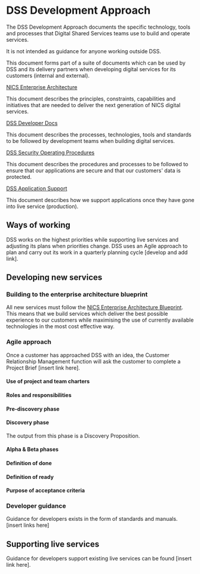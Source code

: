 # DSS Development Approach

The DSS Development Approach documents the specific technology, tools and processes that Digital Shared Services teams use to build and operate services.

It is not intended as guidance for anyone working outside DSS.

This document forms part of a suite of documents which can be used by DSS and its delivery partners when developing digital services for its customers (internal and external).

[NICS Enterprise Architecture][1]

This document describes the principles, constraints, capabilities and initiatives that are needed to deliver the next generation of NICS digital services.

[DSS Developer Docs][2]

This document describes the processes, technologies, tools and standards to be followed by development teams when building digital services.

[DSS Security Operating Procedures][3]

This document describes the procedures and processes to be followed to ensure that our applications are secure and that our customers' data is protected.

[DSS Application Support][4]

This document describes how we support applications once they have gone into live service (production).

## Ways of working

DSS works on the highest priorities while supporting live services and adjusting its plans when priorities change. DSS uses an Agile approach to plan and carry out its work in a quarterly planning cycle [develop and add link].

## Developing new services

### Building to the enterprise architecture blueprint

All new services must follow the [NICS Enterprise Architecture Blueprint][1]. This means that we build services which deliver the best possible experience to our customers while maximising the use of currently available technologies in the most cost effective way.

### Agile approach

Once a customer has approached DSS with an idea, the Customer Relationship Management function will ask the customer to complete a Project Brief [insert link here].

#### Use of project and team charters

#### Roles and responsibilities

#### Pre-discovery phase

#### Discovery phase

The output from this phase is a Discovery Proposition.

#### Alpha & Beta phases

#### Definition of done

#### Definition of ready

#### Purpose of acceptance criteria

### Developer guidance

Guidance for developers exists in the form of standards and manuals. [insert links here]

## Supporting live services

Guidance for developers support existing live services can be found [insert link here].

[1]: https://nics-ea.london.cloudapps.digital
[2]: https://dss-developer-docs.london.cloudapps.digital
[3]: https://dss-syops.london.cloudapps.digital
[4]: https://dss-support-docs.london.cloudapss.digital
